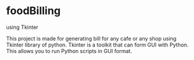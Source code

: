 # foodBilling
using Tkinter


This project is made for generating bill for any cafe or any shop using Tkinter library of python.
Tkinter is a toolkit that can form GUI with Python. This allows you to run Python scripts in GUI format.
